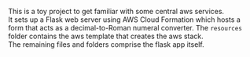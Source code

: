 This is a toy project to get familiar with some central aws services. </br>
It sets up a Flask web server using AWS Cloud Formation which hosts a form that acts as a decimal-to-Roman numeral converter.
The <code>resources</code> folder contains the aws template that creates the aws stack.</br>
The remaining files and folders comprise the flask app itself.
